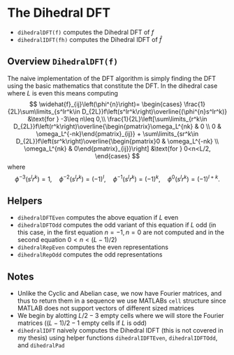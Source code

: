 # The Dihedral DFT
* $\texttt{dihedralDFT(f)}$ computes the Dihedral DFT of $f$
* $\texttt{dihedralIDFT(fh)}$ computes the Dihedral IDFT of $\hat{f}$

## Overview $\texttt{DihedralDFT(f)}$
The naive implementation of the DFT algorithm is simply finding the DFT using the basic mathematics that constitute the DFT. In the dihedral case where $L$ is even this means computing
$$
\widehat{f}_{ij}\left(\phi^{n}\right)=
\begin{cases}
\frac{1}{2L}\sum\limits_{s^lr^k\in D_{2L}}f\left(s^lr^k\right)\overline{(\phi^{n}s^lr^k)} &\text{for } -3\leq n\leq 0,\\
\frac{1}{2L}\left[\sum\limits_{r^k\in D_{2L}}f\left(r^k\right)\overline{\begin{pmatrix}\omega_L^{nk} & 0 \\ 0 & \omega_L^{-nk}\end{pmatrix}_{ij}} + \sum\limits_{sr^k\in D_{2L}}f\left(sr^k\right)\overline{\begin{pmatrix}0 & \omega_L^{-nk} \\ \omega_L^{nk} & 0\end{pmatrix}_{ij}}\right] &\text{for } 0<n<L/2, 
\end{cases}
$$
where 
$$\phi^{-3}(s^lr^k)=1,\quad \phi^{-2}(s^lr^k)=(-1)^l,\quad \phi^{-1}(s^lr^k)=(-1)^k,\quad \phi^{0}(s^lr^k)=(-1)^{l+k}.$$
## Helpers
* $\texttt{dihedralDFTEven}$ computes the above equation if $L$ even
* $\texttt{dihedralDFTOdd}$ computes the odd variant of this equation if $L$ odd (in this case, in the first equation $n=-1, n=0$ are not computed and in the second equation $0<n<(L-1)/2$)
* $\texttt{dihedralRepEven}$ computes the even representations
* $\texttt{dihedralRepOdd}$ computes the odd representations

## Notes
* Unlike the Cyclic and Abelian case, we now have Fourier matrices, and thus to return them in a sequence we use MATLABs $\texttt{cell}$ structure since MATLAB does not support vectors of different sized matrices
* We begin by alotting $L/2-3$ empty cells where we will store the Fourier matrices ($(L-1)/2-1$ empty cells if $L$ is odd)
* $\texttt{dihedralIDFT}$ naively computes the Dihedral IDFT (this is not covered in my thesis) using helper functions $\texttt{dihedralIDFTEven}$, $\texttt{dihedralIDFTOdd}$, and $\texttt{dihedralPad}$    
